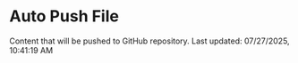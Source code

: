 # Auto Push File

Content that will be pushed to GitHub repository.
Last updated: 07/27/2025, 10:41:19 AM